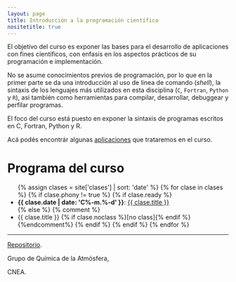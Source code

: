 ```yaml
---
layout: page
title: Introducción a la programación científica
nositetitle: true
---
```


El objetivo del curso es exponer las bases para el desarrollo de aplicaciones con fines científicos, con enfasis en los aspectos prácticos de su programación e implementación.

No se asume conocimientos previos de programación, por lo que en la primer parte se da una introducción al uso de linea de comando (*shell*), la sintaxis de los lenguajes más utilizados en esta disciplina (`C`, `Fortran`, `Python` y `R`), asi también como herramientas para compilar, desarrollar, debuggear y perfilar programas.

El foco del curso está puesto en exponer la sintaxis de programas escritos en C, Fortran, Python y R.

Acá podés encontrár algunas [aplicaciones](./ejemplos/) que trataremos en el curso.

# Programa del curso

<ul>
{% assign clases = site['clases'] | sort: 'date' %}
{% for clase in clases %}
    {% if clase.phony != true %}
      {% if clase.ready %}
        <li>
        <strong>{{ clase.date | date: 'C%-m.%-d' }}</strong>:
            <a href="{{site.baseurl}}{{ clase.url }}">{{ clase.title }}</a>
        </li>
        {% else %}
        {% comment %}
        	 <li>  {{ clase.title }} {% if clase.noclass %}[no class]{% endif %}</li> 
        {%endcomment%}
      {% endif %}
    {% endif %}
{% endfor %}
</ul>

<!-- Los video tutoriales estarán disponible [en Youtube](https://www.youtube.com/@ramiroespadaguerrero/playlists). -->

---

<div class="small center">
<p><a href="https://github.com/cnea-aq/curso-programacion">Repositorio</a>.</p>
<p>Grupo de Química de la Atmósfera,</p>
<p>CNEA.</p>
</div>
